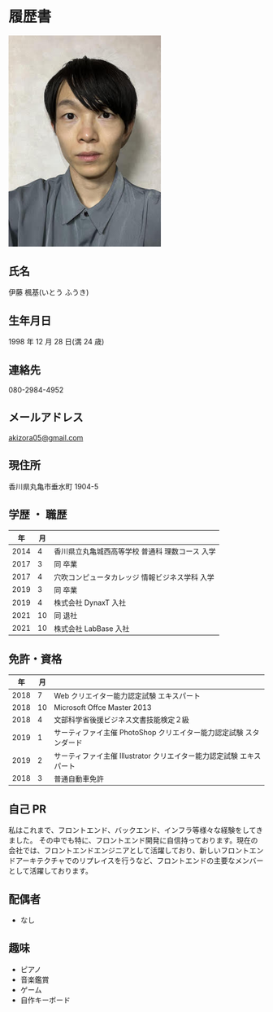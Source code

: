 # 履歴書

<img src="/asset/me.jpg" width="300px" alt="顔写真">

## 氏名

伊藤 楓基(いとう ふうき)

## 生年月日

1998 年 12 月 28 日(満 24 歳)

## 連絡先

080-2984-4952

## メールアドレス

akizora05@gmail.com

## 現住所

香川県丸亀市垂水町 1904-5

## 学歴 ・ 職歴

| 年   | 月  |                                                 |
| ---- | --- | ----------------------------------------------- |
| 2014 | 4   | 香川県立丸亀城西高等学校 普通科 理数コース 入学 |
| 2017 | 3   | 同 卒業                                         |
| 2017 | 4   | 穴吹コンピュータカレッジ 情報ビジネス学科 入学  |
| 2019 | 3   | 同 卒業                                         |
| 2019 | 4   | 株式会社 DynaxT 入社                            |
| 2021 | 10  | 同 退社                                         |
| 2021 | 10  | 株式会社 LabBase 入社                           |

## 免許・資格

| 年   | 月  |                                                                      |
| ---- | --- | -------------------------------------------------------------------- |
| 2018 | 7   | Web クリエイター能力認定試験 エキスパート                            |
| 2018 | 10  | Microsoft Offce Master 2013                                          |
| 2018 | 4   | 文部科学省後援ビジネス文書技能検定２級                               |
| 2019 | 1   | サーティファイ主催 PhotoShop クリエイター能力認定試験 スタンダード   |
| 2019 | 2   | サーティファイ主催 Illustrator クリエイター能力認定試験 エキスパート |
| 2018 | 3   | 普通自動車免許                                                       |

## 自己 PR

私はこれまで、フロントエンド、バックエンド、インフラ等様々な経験をしてきました。
その中でも特に、フロントエンド開発に自信持っております。現在の会社では、フロントエンドエンジニアとして活躍しており、新しいフロントエンドアーキテクチャでのリプレイスを行うなど、フロントエンドの主要なメンバーとして活躍しております。

## 配偶者

- なし

## 趣味

- ピアノ
- 音楽鑑賞
- ゲーム
- 自作キーボード
